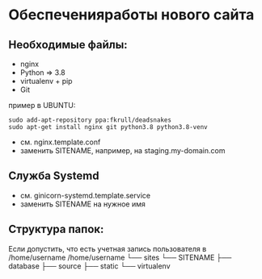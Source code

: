 Обеспеченияработы нового сайта
===============================
## Необходимые файлы:
* nginx
* Python => 3.8
* virtualenv + pip
* Git

пример в UBUNTU:

    sudo add-apt-repository ppa:fkrull/deadsnakes
    sudo apt-get install nginx git python3.8 python3.8-venv


* см. nginx.template.conf
* заменить SITENAME, например, на staging.my-domain.com


## Служба Systemd

* см. ginicorn-systemd.template.service
* заменить SITENAME на нужное имя

## Структура папок:
Если допустить, что есть учетная запись пользователя в /home/username
/home/username
      └── sites
          └── SITENAME
              ├── database
              ├── source
              ├── static
              └── virtualenv





